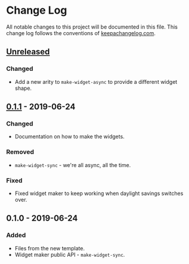 # Change Log
All notable changes to this project will be documented in this file. This change log follows the conventions of [keepachangelog.com](http://keepachangelog.com/).

## [Unreleased]
### Changed
- Add a new arity to `make-widget-async` to provide a different widget shape.

## [0.1.1] - 2019-06-24
### Changed
- Documentation on how to make the widgets.

### Removed
- `make-widget-sync` - we're all async, all the time.

### Fixed
- Fixed widget maker to keep working when daylight savings switches over.

## 0.1.0 - 2019-06-24
### Added
- Files from the new template.
- Widget maker public API - `make-widget-sync`.

[Unreleased]: https://github.com/your-name/letters/compare/0.1.1...HEAD
[0.1.1]: https://github.com/your-name/letters/compare/0.1.0...0.1.1
